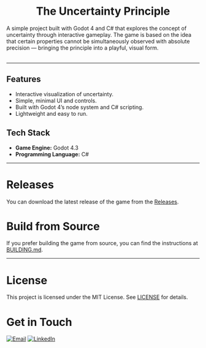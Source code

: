 <h1 align="center">The Uncertainty Principle</h1>
A simple project built with Godot 4 and C# that explores the concept of uncertainty through interactive gameplay.  
The game is based on the idea that certain properties cannot be simultaneously observed with absolute precision — bringing the principle into a playful, visual form.
<br></br>

---

## Features
- Interactive visualization of uncertainty.  
- Simple, minimal UI and controls.  
- Built with Godot 4’s node system and C# scripting.  
- Lightweight and easy to run.

## Tech Stack
- **Game Engine:** Godot 4.3
- **Programming Language:** C#

---

# Releases
You can download the latest release of the game from the [Releases](https://github.com/Bhabishworgrg/the-uncertainty-principle/releases).

# Build from Source
If you prefer building the game from source, you can find the instructions at [BUILDING.md](docs/BUILDING.md).

---

# License

This project is licensed under the MIT License. See [LICENSE](LICENSE) for details.

# Get in Touch

[<img src="https://img.shields.io/badge/email-white?&style=for-the-badge&logo=gmail" alt="Email"/>](mailto:bhabishworgrg@gmail.com)
[<img src="https://img.shields.io/badge/linkedin-blue?&style=for-the-badge" alt="LinkedIn"/>](https://www.linkedin.com/in/bhabishwor-gurung/)

